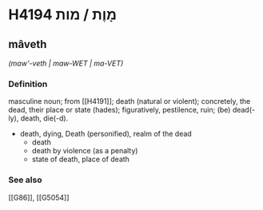 # H4194 מָוֶת / מות

## mâveth

_(maw'-veth | maw-WET | ma-VET)_

### Definition

masculine noun; from [[H4191]]; death (natural or violent); concretely, the dead, their place or state (hades); figuratively, pestilence, ruin; (be) dead(-ly), death, die(-d).

- death, dying, Death (personified), realm of the dead
    - death
    - death by violence (as a penalty)
    - state of death, place of death
### See also

[[G86]], [[G5054]]

